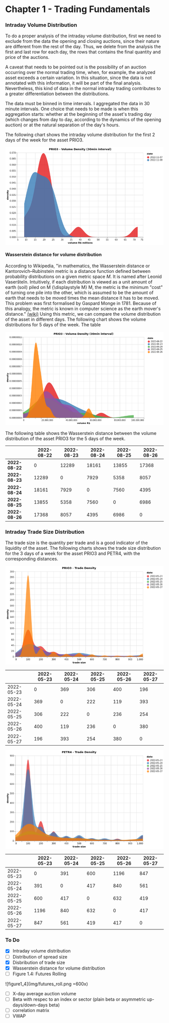 # Chapter 1 - Trading Fundamentals

### Intraday Volume Distribution

To do a proper analysis of the intraday volume distribution, first we need to exclude from the data the opening and closing auctions, since their nature are different from the rest of the day. Thus, we delete from the analysis the first and last row for each day, the rows that contains the final quantity and price of the auctions.

A caveat that needs to be pointed out is the possibility of an auction occurring over the normal trading time, when, for example, the analyzed asset exceeds a certain variation. In this situation, since the data is not annotated with this information, it will be part of the final analysis. Nevertheless, this kind of data in the normal intraday trading contributes to a greater differentiation between the distributions.

The data must be binned in time intervals. I aggregated the data in 30 minute intervals. One choice that needs to be made is when this aggregation starts: whether at the beginning of the asset's trading day (which changes from day to day, according to the dynamics of the opening auction) or at the natural separation of the day's hours.

The following chart shows the intraday volume distribution for the first 2 days of the week for the asset PRIO3.

![volume density - PRIO3](img/vol_density_prio.png)

#### Wasserstein distance for volume distribution

According to Wikipedia, "in mathematics, the Wasserstein distance or Kantorovich–Rubinstein metric is a distance function defined between probability distributions on a given metric space $M$. It is named after Leonid Vaseršteĭn. Intuitively, if each distribution is viewed as a unit amount of earth (soil) piled on M {\displaystyle M} M, the metric is the minimum "cost" of turning one pile into the other, which is assumed to be the amount of earth that needs to be moved times the mean distance it has to be moved. This problem was first formalised by Gaspard Monge in 1781. Because of this analogy, the metric is known in computer science as the earth mover's distance." [(wiki)](https://en.wikipedia.org/wiki/Wasserstein_metric)
Using this metric, we can compare the volume distribution of the asset in different days. The following chart shows the volume distributions for 5 days of the week. The table

![5week vol dens - PRIO3](img/volDensity_distances.png)

The following table shows the Wasserstein distance between the volume distribution of the asset PRIO3 for the 5 days of the week.

|             | 2022-08-22  | 2022-08-23  | 2022-08-24  | 2022-08-25  | 2022-08-26  |
| ----------- | ----------- | ----------- | ----------- | ----------- | ----------- |
| **2022-08-22**  | 0| 12289 | 18161| 13855| 17368 
|**2022-08-23**  | 12289 | 0 | 7929 | 5358 | 8057 
|**2022-08-24**  | 18161 | 7929 | 0 | 7560 | 4395 
|**2022-08-25**  | 13855 | 5358 | 7560 | 0 | 6986 
|**2022-08-26**  | 17368 | 8057 | 4395 | 6986 | 0    

### Intraday Trade Size Distribution

The trade size is the quantity per trade and is a good indicator of the liquidity of the asset. The following charts shows the trade size distribution for the 3 days of a week for the asset PRIO3 and PETR4, with the corresponding distances.

![trade density - PRIO3](img/trade_density_prio.png)

|             | 2022-05-23  | 2022-05-24  | 2022-05-25  | 2022-05-26  | 2022-05-27  |
| ----------- | ----------- | ----------- | ----------- | ----------- | ----------- |
| 2022-05-23  | 0           | 369         | 306         | 400         | 196         |
| 2022-05-24  | 369         | 0           | 222         | 119         | 393         |
| 2022-05-25  | 306         | 222         | 0           | 236         | 254         |
| 2022-05-26  | 400         | 119         | 236         | 0           | 380         |
| 2022-05-27  | 196         | 393         | 254         | 380         | 0           |


![trade density - PETR4](img/trade_density_petro.png)

|             | 2022-05-23  | 2022-05-24  | 2022-05-25  | 2022-05-26  | 2022-05-27  |
| ----------- | ----------- | ----------- | ----------- | ----------- | ----------- |
| 2022-05-23  | 0           | 391         | 600         | 1196        | 847         |
| 2022-05-24  | 391         | 0           | 417         | 840         | 561         |
| 2022-05-25  | 600         | 417         | 0           | 632         | 419         |
| 2022-05-26  | 1196        | 840         | 632         | 0           | 417         |
| 2022-05-27  | 847         | 561         | 419         | 417         | 0           |

### To Do

- [X] Intraday volume distribution
- [ ] Distribution of spread size
- [X] Disbribution of trade size
- [X] Wasserstein distance for volume distribution
- [ ] Figure 1.4: Futures Rolling

![figure1_4](img/futures_roll.png =600x)

- [ ] X-day average auction volume
- [ ] Beta with respec to an index or sector (plain beta or asymmetric up-days/down-days beta)
- [ ] correlation matrix
- [ ] VWAP
